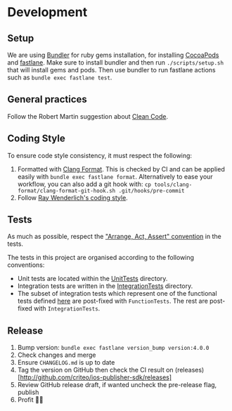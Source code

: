# Development

## Setup
We are using [Bundler](https://bundler.io) for ruby gems installation, for installing
[CocoaPods](https://cocoapods.org) and [fastlane](https://fastlane.tools).
Make sure to install bundler and then run `./scripts/setup.sh` that will install gems and pods.
Then use bundler to run fastlane actions such as `bundle exec fastlane test`.

## General practices
Follow the Robert Martin suggestion about [Clean Code](https://gist.github.com/wojteklu/73c6914cc446146b8b533c0988cf8d29).

## Coding Style
To ensure code style consistency, it must respect the following:
1. Formatted with [Clang Format](https://clang.llvm.org/docs/ClangFormat.html). This is checked by
  CI and can be applied easily with `bundle exec fastlane format`. Alternatively to ease your
  workflow, you can also add a git hook with:
    `cp tools/clang-format/clang-format-git-hook.sh .git/hooks/pre-commit` 
2. Follow [Ray Wenderlich's coding style](https://github.com/raywenderlich/objective-c-style-guide).

## Tests

As much as possible, respect the ["Arrange, Act, Assert" convention](http://wiki.c2.com/?ArrangeActAssert) in the tests.

The tests in this project are organised according to the following conventions:
- Unit tests are located within the [UnitTests](CriteoPublisherSdk/Tests/UnitTests) directory.
- Integration tests are written in the [IntegrationTests](CriteoPublisherSdk/Tests/IntegrationTests) directory.
- The subset of integration tests which represent one of the functional tests defined [here](https://go.crto.in/publisher-sdk-functional-tests)
 are post-fixed with `FunctionTests`. The rest are post-fixed with `IntegrationTests`.

## Release

1. Bump version: `bundle exec fastlane version_bump version:4.0.0`
2. Check changes and merge
3. Ensure `CHANGELOG.md` is up to date
4. Tag the version on GitHub then check the CI result on (releases)[http://github.com/criteo/ios-publisher-sdk/releases]
6. Review GitHub release draft, if wanted uncheck the pre-release flag, publish
7. Profit 🚀🥳
